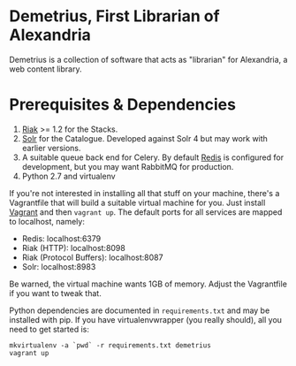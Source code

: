 Demetrius, First Librarian of Alexandria
========================================
Demetrius is a collection of software that acts as "librarian" for Alexandria,
a web content library.

Prerequisites & Dependencies
============================
1. [Riak][] >= 1.2 for the Stacks.
2. [Solr][] for the Catalogue. Developed against Solr 4 but may work with earlier versions.
3. A suitable queue back end for Celery. By default [Redis][] is configured for
   development, but you may want RabbitMQ for production.
4. Python 2.7 and virtualenv

If you're not interested in installing all that stuff on your machine, there's
a Vagrantfile that will build a suitable virtual machine for you. Just install
[Vagrant][] and then `vagrant up`. The default ports for all services are mapped to
localhost, namely:

* Redis: localhost:6379
* Riak (HTTP): localhost:8098
* Riak (Protocol Buffers): localhost:8087
* Solr: localhost:8983

Be warned, the virtual machine wants 1GB of memory. Adjust the Vagrantfile if
you want to tweak that.

Python dependencies are documented in `requirements.txt` and may be installed
with pip. If you have virtualenvwrapper (you really should), all you need to
get started is:

    mkvirtualenv -a `pwd` -r requirements.txt demetrius
    vagrant up


[Riak]: http://basho.com/products/riak-overview/
[Solr]: http://lucene.apache.org/solr/
[Redis]: http://redis.io/
[Vagrant]: http://vagrantup.com/
